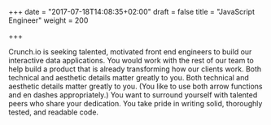 +++
date = "2017-07-18T14:08:35+02:00"
draft = false
title = "JavaScript Engineer"
weight = 200

+++

Crunch.io is seeking talented, motivated front end engineers to build our interactive data applications. You would work with the rest of our team to help build a product that is already transforming how our clients work. Both technical and aesthetic details matter greatly to you. Both technical and aesthetic details matter greatly to you. (You like to use both arrow functions and en dashes appropriately.) You want to surround yourself with talented peers who share your dedication. You take pride in writing solid, thoroughly tested, and readable code.
